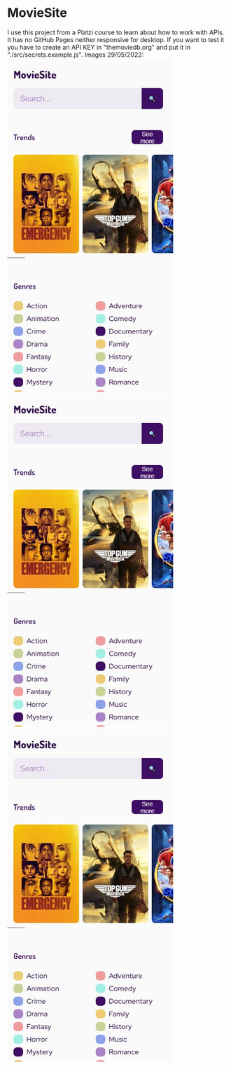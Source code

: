 # MovieSite

I use this project from a Platzi course to learn about how to work with APIs.
It has no GitHub Pages neither responsive for desktop.
If you want to test it you have to create an API KEY in "themoviedb.org" and put it in "./src/secrets.example.js".
Images 29/05/2022:
![Home](./pageCaptions/moviesite1.JPG)
![Trends](./pageCaptions/moviesite1.JPG)
![Movie](./pageCaptions/moviesite1.JPG)
